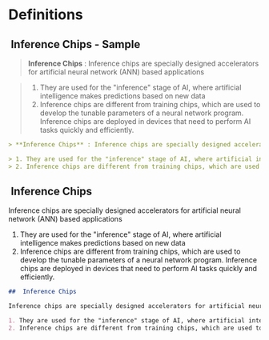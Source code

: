 # Definitions

##  Inference Chips - Sample

> **Inference Chips** : Inference chips are specially designed accelerators for artificial neural network (ANN) based applications

> 1. They are used for the "inference" stage of AI, where artificial intelligence makes predictions based on new data
> 2. Inference chips are different from training chips, which are used to develop the tunable parameters of a neural network program. Inference chips are deployed in devices that need to perform AI tasks quickly and efficiently.

```markdown
> **Inference Chips** : Inference chips are specially designed accelerators for artificial neural network (ANN) based applications

> 1. They are used for the "inference" stage of AI, where artificial intelligence makes predictions based on new data
> 2. Inference chips are different from training chips, which are used to develop the tunable parameters of a neural network program. Inference chips are deployed in devices that need to perform AI tasks quickly and efficiently.
```

##  Inference Chips

Inference chips are specially designed accelerators for artificial neural network (ANN) based applications

1. They are used for the "inference" stage of AI, where artificial intelligence makes predictions based on new data
2. Inference chips are different from training chips, which are used to develop the tunable parameters of a neural network program. Inference chips are deployed in devices that need to perform AI tasks quickly and efficiently.

```markdown
##  Inference Chips

Inference chips are specially designed accelerators for artificial neural network (ANN) based applications

1. They are used for the "inference" stage of AI, where artificial intelligence makes predictions based on new data
2. Inference chips are different from training chips, which are used to develop the tunable parameters of a neural network program. Inference chips are deployed in devices that need to perform AI tasks quickly and efficiently.
```
